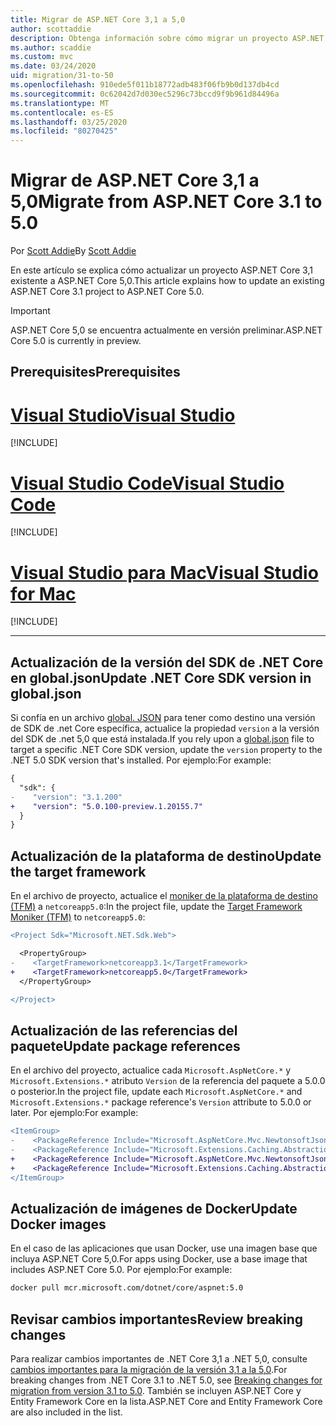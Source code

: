```yaml
---
title: Migrar de ASP.NET Core 3,1 a 5,0
author: scottaddie
description: Obtenga información sobre cómo migrar un proyecto ASP.NET Core 3,1 a ASP.NET Core 5,0.
ms.author: scaddie
ms.custom: mvc
ms.date: 03/24/2020
uid: migration/31-to-50
ms.openlocfilehash: 910ede5f011b18772adb483f06fb9b0d137db4cd
ms.sourcegitcommit: 0c62042d7d030ec5296c73bccd9f9b961d84496a
ms.translationtype: MT
ms.contentlocale: es-ES
ms.lasthandoff: 03/25/2020
ms.locfileid: "80270425"
---
```

# <a name="migrate-from-aspnet-core-31-to-50"></a><span data-ttu-id="7abc6-103">Migrar de ASP.NET Core 3,1 a 5,0</span><span class="sxs-lookup"><span data-stu-id="7abc6-103">Migrate from ASP.NET Core 3.1 to 5.0</span></span>

<span data-ttu-id="7abc6-104">Por [Scott Addie](https://github.com/scottaddie)</span><span class="sxs-lookup"><span data-stu-id="7abc6-104">By [Scott Addie](https://github.com/scottaddie)</span></span>

<span data-ttu-id="7abc6-105">En este artículo se explica cómo actualizar un proyecto ASP.NET Core 3,1 existente a ASP.NET Core 5,0.</span><span class="sxs-lookup"><span data-stu-id="7abc6-105">This article explains how to update an existing ASP.NET Core 3.1 project to ASP.NET Core 5.0.</span></span>

> [!IMPORTANT]
> <span data-ttu-id="7abc6-106">ASP.NET Core 5,0 se encuentra actualmente en versión preliminar.</span><span class="sxs-lookup"><span data-stu-id="7abc6-106">ASP.NET Core 5.0 is currently in preview.</span></span>

## <a name="prerequisites"></a><span data-ttu-id="7abc6-107">Prerequisites</span><span class="sxs-lookup"><span data-stu-id="7abc6-107">Prerequisites</span></span>

# <a name="visual-studio"></a>[<span data-ttu-id="7abc6-108">Visual Studio</span><span class="sxs-lookup"><span data-stu-id="7abc6-108">Visual Studio</span></span>](#tab/visual-studio)

[!INCLUDE[](~/includes/net-core-prereqs-vs-5.0.md)]

# <a name="visual-studio-code"></a>[<span data-ttu-id="7abc6-109">Visual Studio Code</span><span class="sxs-lookup"><span data-stu-id="7abc6-109">Visual Studio Code</span></span>](#tab/visual-studio-code)

[!INCLUDE[](~/includes/net-core-prereqs-vsc-5.0.md)]

# <a name="visual-studio-for-mac"></a>[<span data-ttu-id="7abc6-110">Visual Studio para Mac</span><span class="sxs-lookup"><span data-stu-id="7abc6-110">Visual Studio for Mac</span></span>](#tab/visual-studio-mac)

[!INCLUDE[](~/includes/net-core-prereqs-mac-5.0.md)]

---

## <a name="update-net-core-sdk-version-in-globaljson"></a><span data-ttu-id="7abc6-111">Actualización de la versión del SDK de .NET Core en global.json</span><span class="sxs-lookup"><span data-stu-id="7abc6-111">Update .NET Core SDK version in global.json</span></span>

<span data-ttu-id="7abc6-112">Si confía en un archivo [global. JSON](/dotnet/core/tools/global-json) para tener como destino una versión de SDK de .net Core específica, actualice la propiedad `version` a la versión del SDK de .net 5,0 que está instalada.</span><span class="sxs-lookup"><span data-stu-id="7abc6-112">If you rely upon a [global.json](/dotnet/core/tools/global-json) file to target a specific .NET Core SDK version, update the `version` property to the .NET 5.0 SDK version that's installed.</span></span> <span data-ttu-id="7abc6-113">Por ejemplo:</span><span class="sxs-lookup"><span data-stu-id="7abc6-113">For example:</span></span>

```diff
{
  "sdk": {
-    "version": "3.1.200"
+    "version": "5.0.100-preview.1.20155.7"
  }
}
```

## <a name="update-the-target-framework"></a><span data-ttu-id="7abc6-114">Actualización de la plataforma de destino</span><span class="sxs-lookup"><span data-stu-id="7abc6-114">Update the target framework</span></span>

<span data-ttu-id="7abc6-115">En el archivo de proyecto, actualice el [moniker de la plataforma de destino (TFM)](/dotnet/standard/frameworks) a `netcoreapp5.0`:</span><span class="sxs-lookup"><span data-stu-id="7abc6-115">In the project file, update the [Target Framework Moniker (TFM)](/dotnet/standard/frameworks) to `netcoreapp5.0`:</span></span>

```diff
<Project Sdk="Microsoft.NET.Sdk.Web">

  <PropertyGroup>
-    <TargetFramework>netcoreapp3.1</TargetFramework>
+    <TargetFramework>netcoreapp5.0</TargetFramework>
  </PropertyGroup>

</Project>
```

## <a name="update-package-references"></a><span data-ttu-id="7abc6-116">Actualización de las referencias del paquete</span><span class="sxs-lookup"><span data-stu-id="7abc6-116">Update package references</span></span>

<span data-ttu-id="7abc6-117">En el archivo del proyecto, actualice cada `Microsoft.AspNetCore.*` y `Microsoft.Extensions.*` atributo `Version` de la referencia del paquete a 5.0.0 o posterior.</span><span class="sxs-lookup"><span data-stu-id="7abc6-117">In the project file, update each `Microsoft.AspNetCore.*` and `Microsoft.Extensions.*` package reference's `Version` attribute to 5.0.0 or later.</span></span> <span data-ttu-id="7abc6-118">Por ejemplo:</span><span class="sxs-lookup"><span data-stu-id="7abc6-118">For example:</span></span>

```diff
<ItemGroup>
-    <PackageReference Include="Microsoft.AspNetCore.Mvc.NewtonsoftJson" Version="3.1.2" />
-    <PackageReference Include="Microsoft.Extensions.Caching.Abstractions" Version="3.1.2" />
+    <PackageReference Include="Microsoft.AspNetCore.Mvc.NewtonsoftJson" Version="5.0.0-preview.1.20124.5" />
+    <PackageReference Include="Microsoft.Extensions.Caching.Abstractions" Version="5.0.0-preview.1.20120.4" />
</ItemGroup>
```

## <a name="update-docker-images"></a><span data-ttu-id="7abc6-119">Actualización de imágenes de Docker</span><span class="sxs-lookup"><span data-stu-id="7abc6-119">Update Docker images</span></span>

<span data-ttu-id="7abc6-120">En el caso de las aplicaciones que usan Docker, use una imagen base que incluya ASP.NET Core 5,0.</span><span class="sxs-lookup"><span data-stu-id="7abc6-120">For apps using Docker, use a base image that includes ASP.NET Core 5.0.</span></span> <span data-ttu-id="7abc6-121">Por ejemplo:</span><span class="sxs-lookup"><span data-stu-id="7abc6-121">For example:</span></span>

```bash
docker pull mcr.microsoft.com/dotnet/core/aspnet:5.0
```

## <a name="review-breaking-changes"></a><span data-ttu-id="7abc6-122">Revisar cambios importantes</span><span class="sxs-lookup"><span data-stu-id="7abc6-122">Review breaking changes</span></span>

<span data-ttu-id="7abc6-123">Para realizar cambios importantes de .NET Core 3,1 a .NET 5,0, consulte [cambios importantes para la migración de la versión 3,1 a la 5,0](/dotnet/core/compatibility/3.1-5.0).</span><span class="sxs-lookup"><span data-stu-id="7abc6-123">For breaking changes from .NET Core 3.1 to .NET 5.0, see [Breaking changes for migration from version 3.1 to 5.0](/dotnet/core/compatibility/3.1-5.0).</span></span> <span data-ttu-id="7abc6-124">También se incluyen ASP.NET Core y Entity Framework Core en la lista.</span><span class="sxs-lookup"><span data-stu-id="7abc6-124">ASP.NET Core and Entity Framework Core are also included in the list.</span></span>
